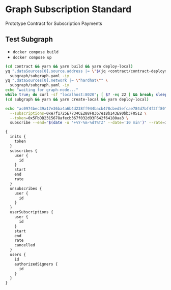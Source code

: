 # Graph Subscription Standard

Prototype Contract for Subscription Payments

## Test Subgraph

- `docker compose build`
- `docker compose up`

```bash
(cd contract && yarn && yarn build && yarn deploy-local)
yq ".dataSources[0].source.address |= \"$(jq <contract/contract-deployment.json '.contract' -r)\"" \
  subgraph/subgraph.yaml -iy
yq ".dataSources[0].network |= \"hardhat\"" \
  subgraph/subgraph.yaml -iy
echo "waiting for graph-node..."
while true; do curl -sf "localhost:8020"; [ $? -eq 22 ] && break; sleep 1; done
(cd subgraph && yarn && yarn create-local && yarn deploy-local)
```

```bash
echo "ac0974bec39a17e36ba4a6b4d238ff944bacb478cbed5efcae784d7bf4f2ff80" | cargo run -- \
  --subscriptions=0xe7f1725E7734CE288F8367e1Bb143E90bb3F0512 \
  --token=0x5FbDB2315678afecb367f032d93F642f64180aa3 \
  subscribe --end="$(date -u '+%Y-%m-%dT%TZ' --date='10 min')" --rate=100000000000000
```

```graphql
{
  inits {
    token
  }
  subscribes {
    user {
      id
    }
    start
    end
    rate
  }
  unsubscribes {
    user {
      id
    }
  }
  userSubscriptions {
    user {
      id
    }
    start
    end
    rate
    cancelled
  }
  users {
    id
    authorizedSigners {
      id
    }
  }
}
```

